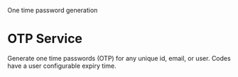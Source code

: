 One time password generation

# OTP Service

Generate one time passwords (OTP) for any unique id, email, or user. Codes have a user configurable expiry time.
